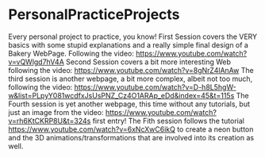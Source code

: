 # PersonalPracticeProjects
Every personal project to practice, you know!
First Session covers the VERY basics with some stupid explanations and a really simple final design of a Bakery WebPage. Following the video: https://www.youtube.com/watch?v=vQWlgd7hV4A
Second Session covers a bit more interesting Web following the video: https://www.youtube.com/watch?v=8gNrZ4lAnAw
The third session is another webpage, a bit more complex, albeit not too much, following the video: https://www.youtube.com/watch?v=D-h8L5hgW-w&list=PLpyY081wcdfxJsUsPNZ_Cz4O1ARAp_eDd&index=45&t=115s
The Fourth session is yet another webpage, this time without any tutorials, but just an image from the video: https://www.youtube.com/watch?v=rh6KtCKRP8U&t=324s first entry!
The Fith session follows the tutorial https://www.youtube.com/watch?v=6xNcXwC6ikQ to create a neon button and the 3D animations/transformations that are involved into its creation as well.